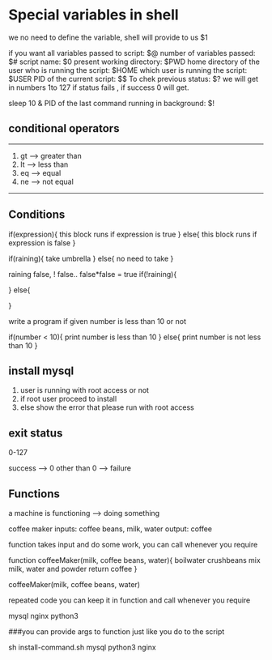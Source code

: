 Special variables in shell
============================
we no need to define the variable, shell will provide to us
$1

if you want all variables passed to script: $@
number of variables passed: $#
script name: $0
present working directory: $PWD
home directory of the user who is running the script: $HOME
which user is running the script: $USER
PID of the current script: $$
To chek previous status: $? we will get in numbers 1to 127 if status fails , if success 0 will get.
                           
sleep 10 &
PID of the last command running in background: $!


## conditional operators
-----
1. gt --> greater than  
2. lt --> less than
3. eq --> equal
4. ne --> not equal

***

Conditions
---------------

if(expression){
	this block runs if expression is true
}
else{
	this block runs if expression is false
}

if(raining){
	take umbrella
}
else{
	no need to take
}

raining false, ! false.. false*false = true
if(!raining){
	
}
else{
	
}

write a program if given number is less than 10 or not

if(number < 10){
	print number is less than 10
}
else{
	print number is not less than 10
}



install mysql
---------------
1. user is running with root access or not
2. if root user proceed to install
3. else show the error that please run with root access

exit status
---------------
0-127

success --> 0
other than 0 --> failure

Functions
---------------
a machine is functioning --> doing something

coffee maker
inputs: coffee beans, milk, water
output: coffee

function takes input and do some work, you can call whenever you require

function coffeeMaker(milk, coffee beans, water){
	boilwater
	crushbeans
	mix milk, water and powder
	return coffee
}

coffeeMaker(milk, coffee beans, water)

repeated code you can keep it in function and call whenever you require

mysql nginx python3

###you can provide args to function just like you do to the script

sh install-command.sh mysql python3 nginx 